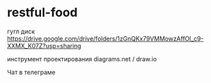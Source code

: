 # restful-food

гугл диск https://drive.google.com/drive/folders/1zGnQKx79VMMowzAffOl_c9-XXMX_K07Z?usp=sharing

инструмент проектирования diagrams.net / draw.io

Чат в телеграме
